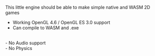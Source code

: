 This little engine should be able to make simple native and WASM 2D games<br>

+ Working OpenGL 4.6 / OpenGL ES 3.0 support<br>
+ Can compile to WASM and .exe<br>
<br>
- No Audio support <br>
- No Physics
